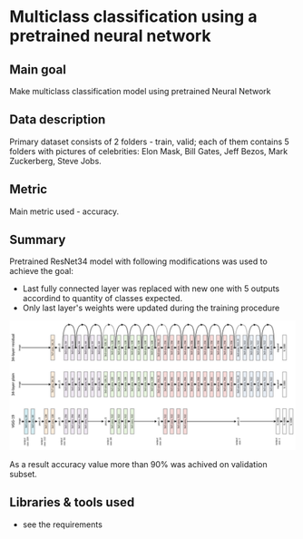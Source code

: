# Multiclass classification using a pretrained neural network

## Main goal
Make multiclass classification model using pretrained Neural Network

## Data description

Primary dataset consists of 2 folders - train, valid; each of them contains 5 folders with pictures of celebrities: Elon Mask, Bill Gates, Jeff Bezos, Mark Zuckerberg, Steve Jobs. 

## Metric

Main metric used - accuracy.

## Summary

Pretrained ResNet34 model with following modifications was used to achieve the goal:
* Last fully connected layer was replaced with new one with 5 outputs accordind to quantity of classes expected.
* Only last layer's weights were updated during the training procedure

<img src='6.png'>

As a result accuracy value more than 90% was achived on validation subset.

## Libraries & tools used
* see the requirements
